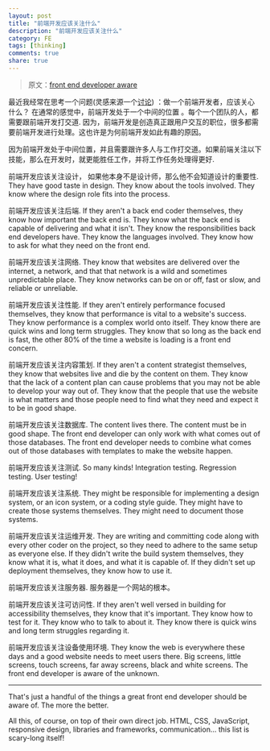```yaml
---
layout: post
title: "前端开发应该关注什么"
description: "前端开发应该关注什么"
category: FE
tags: [thinking]
comments: true
share: true
---
```


> 原文：[front end developer aware](https://css-tricks.com/front-end-developer-aware/)

最近我经常在思考一个问题(灵感来源一个[讨论](http://shoptalkshow.com/episodes/193-the-state-of-front-end-dev-ala-rebroadcast/)) ：做一个前端开发者，应该关心什么？ 在通常的感觉中，前端开发处于一个中间的位置 。每个一个团队的人，都需要跟前端开发打交道. 因为，前端开发是创造真正跟用户交互的职位，很多都需要前端开发进行处理。这也许是为何前端开发如此有趣的原因。

因为前端开发处于中间位置，并且需要跟许多人与工作打交道。如果前端关注以下技能，那么在开发时，就更能胜任工作，并将工作任务处理得更好.


前端开发应该关注设计， 如果他本身不是设计师，那么他不会知道设计的重要性. They have good taste in design. They know about the tools involved. They know where the design role fits into the process.

前端开发应该关注后端. If they aren't a back end coder themselves, they know how important the back end is. They know what the back end is capable of delivering and what it isn't. They know the responsibilities back end developers have. They know the languages involved. They know how to ask for what they need on the front end.

前端开发应该关注网络. They know that websites are delivered over the internet, a network, and that that network is a wild and sometimes unpredictable place. They know networks can be on or off, fast or slow, and reliable or unreliable.

前端开发应该关注性能. If they aren't entirely performance focused themselves, they know that performance is vital to a website's success. They know performance is a complex world onto itself. They know there are quick wins and long term struggles. They know that so long as the back end is fast, the other 80% of the time a website is loading is a front end concern.

前端开发应该关注内容策划. If they aren't a content strategist themselves, they know that websites live and die by the content on them. They know that the lack of a content plan can cause problems that you may not be able to develop your way out of. They know that the people that use the website is what matters and those people need to find what they need and expect it to be in good shape.

前端开发应该关注数据库. The content lives there. The content must be in good shape. The front end developer can only work with what comes out of those databases. The front end developer needs to combine what comes out of those databases with templates to make the website happen.

前端开发应该关注测试. So many kinds! Integration testing. Regression testing. User testing!

前端开发应该关注系统. They might be responsible for implementing a design system, or an icon system, or a coding style guide. They might have to create those systems themselves. They might need to document those systems.

前端开发应该关注运维开发. They are writing and committing code along with every other coder on the project, so they need to adhere to the same setup as everyone else. If they didn't write the build system themselves, they know what it is, what it does, and what it is capable of. If they didn't set up deployment themselves, they know how to use it.

前端开发应该关注服务器. 服务器是一个网站的根本。

前端开发应该关注可访问性. If they aren't well versed in building for accessibility themselves, they know that it's important. They know how to test for it. They know who to talk to about it. They know there is quick wins and long term struggles regarding it.

前端开发应该关注设备使用环境. They know the web is everywhere these days and a good website needs to meet users there. Big screens, little screens, touch screens, far away screens, black and white screens. The front end developer is aware of the unknown.

---

That's just a handful of the things a great front end developer should be aware of. The more the better.

All this, of course, on top of their own direct job. HTML, CSS, JavaScript, responsive design, libraries and frameworks, communication... this list is scary-long itself!